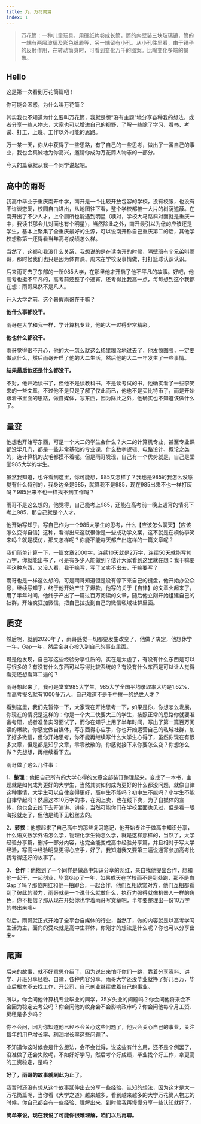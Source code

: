 ```yaml
---
title: 九、万花筒篇
index: 1
---
```


> 万花筒：一种儿童玩具，用硬纸片卷成长筒，筒的内壁装三块玻璃镜，筒的一端有两层玻璃及彩色纸屑等，另一端留有小孔。从小孔往里看，由于镜子的反射作用，在转动筒身时，可看到变化万千的图案。比喻变化多端的景象。

## Hello

这是第一次看到万花筒篇吧！

你可能会困惑，为什么叫万花筒？

其实我也不知道为什么要叫万花筒，我就是想“没有主题”地分享各种我的想法，或者分享一些人物志，大家也可以增进自己的视野，了解一些除了学习、看书、考试、打工、上班、工作以外可能的思路。

万一某一天，你从中获得了一些思路，有了自己的一些思考，做出了一番自己的事业，我也会真诚地为你高兴，邀请你成为万花筒人物志的一部分。

今天的篇章就从我一个同学说起吧。

## 高中的雨哥

我高中毕业于重庆南开中学，南开是一个比较开放包容的学校，没有校服，也没有不许谈恋爱，校园自由进出，从地图往下看，整个学校都被一大片的树荫遮蔽。在南开出了不少人才，上个厕所也能遇到明星（噢对，学校大马路斜对面就是重庆一中，我读书那会儿对面也有个明星），当然除此之外，南开最引以为傲的应该还是学生，基本上聚集了全重庆最好的生源，可以说南开称自己重庆第二的话，其他学校想称第一还得看当年高考成绩怎么样。

当然了，这都和我没什么关系，我想说的是在读南开的时候，隔壁班有个兄弟叫雨哥，那时候我们也只是因为体育课、周末在学校没事情做，打打篮球认识认识。

后来雨哥去了东部的一所985大学，在那里他才开启了他不平凡的故事。好吧，他高考也挺不平凡的，高考前还整了个通宵，还考得比我高一点，每每想到这个我都在想：雨哥果然不是凡人。

升入大学之前，这个暑假雨哥在干嘛？

**他什么事都没干。**

雨哥在大学和我一样，学计算机专业，他的大一过得非常精彩。

**他也什么都没干。**

雨哥觉得很不开心，他的大一怎么就这么稀里糊涂地过去了，他发愤图强，一定要做点什么，然后雨哥开启了他的大二生活，然后他的大二一年发生了一些事情。

**结果最后他还是什么都没干。**

不对，他开始读书了，但他不是读教科书，不是读考试的书，他确实看了一些李笑来的一些文章，不过他不是只是了解了仅此而已，他也不是买比特币了，而是开始跟着书里面的思路，做自媒体，写东西，因为除此之外，他确实也不知道该做什么了。

## 量变

他想也开始写东西，可是一个大二的学生会什么？大二的计算机专业，甚至专业课都没学几门，都是一些非常基础的专业课，什么数字逻辑、电路设计、概论之类的，连计算机的皮毛都摸不着呢。但是雨哥发现，自己有一个优势就是，自己是堂堂985大学的学生。

虽然我知道，也许看到这里，你可能想，985又怎样了？我也是985的我怎么没感觉有什么特别的，我身边全是985，就算我不是985，现在985出来不也一样打灰吗？985出来不也一样找不到工作吗？

雨哥不是这么想的，他觉得，自己能考上985，还能在高考前一晚上通宵的情况下考上985，那自己就是个人才。

他开始写知乎，写自己作为一个985大学生的思考，什么【应该怎么聊天】【应该怎么变得自信】这种，看得出来这就很像是一些成功学文案，这不就是在模仿李笑来吗？就是模仿，那又怎样呢？你能不能每天都产出这样的一篇文章呢？

我们简单计算一下，一篇文章2000字，连续10天就是2万字，连续50天就能写10万字，你就能出书了，可是有多少人能做到？估计大家看到这里就在想：我干嘛要写这种东西，又没人看，我干嘛写，写了又卖不出去，干嘛要写？

雨哥也是一样这么想的，可是雨哥知道但是没有停下来自己的键盘，他开始办公众号，继续写知乎，终于他开始产生了爆款，他写的关于【自律】的文章火起来了，用了半年时间，他终于产出了一篇过百万阅读的文章，随后他立刻开始组建自己的社群，开始疯狂加微信，把自己拉拢到自己的微信私域社群里面。

## 质变

然后呢，就到2020年了，雨哥感觉一切都要发生改变了，他做了决定，他想休学一年，Gap一年，然后全身心投入到自己的事业里面。

可是他发现，自己写这些经验分享性质的，实在是太虚了，有没有什么东西是可以写很多的？有没有什么东西可以写得比较系统的？有没有什么东西是可以让人觉得看完还想看第二遍的？

雨哥想起来了，我可是堂堂985大学生，985大学全国平均录取率大约是1.62%，而高考报名就有1000多万人，自己难道不是千中挑一的绝世人才？

看到这里，我们先暂停一下，大家现在开始思考一下，如果是你，你想怎么发展，你现在的情况是这样的：你是一个大二快要大三的学生，按照正常的思路你就要准备考研，或者准备实习面试了，而你在知乎上用了半年时间，写出了第一篇百万阅读的爆款，你感觉做自媒体，写东西得心应手，你也开始运营自己的私域社群，加了好多微信，但你开始思考，你不能再继续写什么大学生心得了，虽然你现在有很多文章，但是都是知乎文章，零零散散的，你感觉接下来你要怎么变？你想怎么做？先想想，再继续看下去。

雨哥做了这么几件事：

1、**整理**：他把自己所有的大学心得的文章全部装订整理起来，变成了一本书，主题就是如何成为更好的大学生，当然其实如何成为更好的什么都没问题，就像自律这种事情，大学生可以自律变得更好，高中生不能吗？初中生不能吗？小学生不能自律早起吗？然后这本10万字的书，在网上卖，也在线下卖，为了自媒体的宣传，他也会去线下去开演讲、讲座，当然可能你们在学校里面也见过，但是看一眼海报就走了，但他是线下见粉丝去的。

2、**转换**：他想起来了自己高中的那些复习笔记，他开始专注于做高中知识分享，什么语文数学外语怎么学，物理化学生物怎么学，就是这样那样的，当然了，大学经验分享篇，删掉一部分内容，也完全能变成高中经验分享篇，并且相对于写大学经验，写高中经验明显更得心应手，好了，我知道我又要第三遍说通宵参加高考比我考得还好的故事了。

3、**合作**：他找到了一个同样是做高中知识分享的网红，亲自找他提出合作，想和他一起干，一起创业，毕竟Gap了一年，如果成天在学校而不是到处跑，那不是白Gap了吗？那位网红和他一拍即合，一起合作，他们互相欣赏对方，他们互相都看到了彼此的潜力，雨哥就是一个说什么就做什么，执行力强得就像机器人一样的角色，你不相信？那从现在开始你也学着雨哥写文章吧，半年要整理出一份10万字的书出来噢~

然后，雨哥就正式开始了全平台自媒体的行业，当然了，做的内容就是以高考学习生活为主，面向的受众就是高中生群体，你刚才的想法是什么呢？你也可以分享出来~

## 尾声

后来的故事，就不好意思介绍了，因为说出来怕吓你们一跳，靠着分享资料、讲学、开班分享经验、自律，各种内容分享，雨哥大学还没毕业就挣了好几百万，毕业后根本不去找工作，开公司，自己创业继续做着自己的事业。

所以，你会问他计算机专业毕业的同学，35岁失业的问题吗？你会问他将来会不会因为稳定去考公吗？你会问他的纹身会不会影响政审吗？你会问他每个月工资、房租是多少吗？

你不会问，因为你知道他已经不会关心这些问题了，他只会关心自己的事业，关注每年的用户增长率、利润增长率这些问题了。

不知道你这时候会是什么想法，会不会觉得，说这些有什么用，还不是个例罢了，没准做了还会失败呢，不如好好学习，然后考个好成绩，毕业找个好工作，拿更高的工资稳定，是吗？

**好了，雨哥的故事就到此为止了。**

我暂时还没有想从这个故事延伸出去分享一些经验、认知的想法，因为这才是大一万花筒篇呢，当你看《大学之道》越来越多，看到越来越多的大学万花筒人物志的时候，你自己都会有一些经验、理解出来，到时候我再慢慢分享一些认知就好了。

**简单来说，现在我说了可能你很难理解，咱们以后再聊。**
